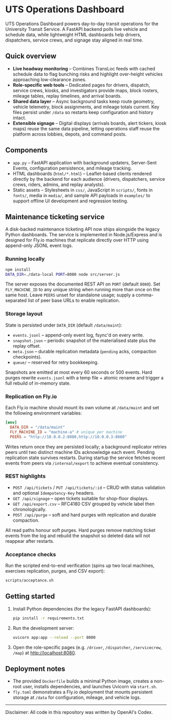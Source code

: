 # UTS Operations Dashboard

UTS Operations Dashboard powers day-to-day transit operations for the University Transit Service. A FastAPI backend polls live vehicle and schedule data, while lightweight HTML dashboards help drivers, dispatchers, service crews, and signage stay aligned in real time.

## Quick overview
- **Live headway monitoring** – Combines TransLoc feeds with cached schedule data to flag bunching risks and highlight over-height vehicles approaching low-clearance zones.
- **Role-specific web tools** – Dedicated pages for drivers, dispatch, service crews, kiosks, and investigators provide maps, block rosters, mileage tables, replay timelines, and arrival boards.
- **Shared data layer** – Async background tasks keep route geometry, vehicle telemetry, block assignments, and mileage totals current. Key files persist under `/data` so restarts keep configuration and history intact.
- **Extensible signage** – Digital displays (arrivals boards, alert tickers, kiosk maps) reuse the same data pipeline, letting operations staff reuse the platform across lobbies, depots, and command posts.

## Components
- `app.py` – FastAPI application with background updaters, Server-Sent Events, configuration persistence, and mileage tracking.
- HTML dashboards (`html/*.html`) – Leaflet-based clients rendered directly by the backend for each audience (drivers, dispatchers, service crews, riders, admins, and replay analysts).
- Static assets – Stylesheets in `css/`, JavaScript in `scripts/`, fonts in `fonts/`, media in `media/`, and sample API payloads in `examples/` to support offline UI development and regression testing.

## Maintenance ticketing service

A disk-backed maintenance ticketing API now ships alongside the legacy Python dashboards. The service is implemented in Node.js/Express and is designed for Fly.io machines that replicate directly over HTTP using append-only JSONL event logs.

### Running locally

```bash
npm install
DATA_DIR=./data-local PORT=8080 node src/server.js
```

The server exposes the documented REST API on `PORT` (default `8080`). Set `FLY_MACHINE_ID` to any unique string when running more than once on the same host. Leave `PEERS` unset for standalone usage; supply a comma-separated list of peer base URLs to enable replication.

### Storage layout

State is persisted under `DATA_DIR` (default `/data/maint`):

- `events.jsonl` – append-only event log, fsync'd on every write.
- `snapshot.json` – periodic snapshot of the materialised state plus the replay offset.
- `meta.json` – durable replication metadata (`pending` acks, compaction checkpoints).
- `queue/` – reserved for retry bookkeeping.

Snapshots are emitted at most every 60 seconds or 500 events. Hard purges rewrite `events.jsonl` with a temp file + atomic rename and trigger a full rebuild of in-memory state.

### Replication on Fly.io

Each Fly.io machine should mount its own volume at `/data/maint` and set the following environment variables:

```toml
[env]
  DATA_DIR = "/data/maint"
  FLY_MACHINE_ID = "machine-a" # unique per machine
  PEERS = "http://10.0.0.2:8080,http://10.0.0.3:8080"
```

Writes return once they are persisted locally; a background replicator retries peers until two distinct machine IDs acknowledge each event. Pending replication state survives restarts. During startup the service fetches recent events from peers via `/internal/export` to achieve eventual consistency.

### REST highlights

- `POST /api/tickets` / `PUT /api/tickets/:id` – CRUD with status validation and optional `Idempotency-Key` headers.
- `GET /api/signage` – open tickets suitable for shop-floor displays.
- `GET /api/export.csv` – RFC4180 CSV grouped by vehicle label then chronologically.
- `POST /api/purge` – soft and hard purges with replication and durable compaction.

All read paths honour soft purges. Hard purges remove matching ticket events from the log and rebuild the snapshot so deleted data will not reappear after restarts.

### Acceptance checks

Run the scripted end-to-end verification (spins up two local machines, exercises replication, purges, and CSV export):

```bash
scripts/acceptance.sh
```

## Getting started
1. Install Python dependencies (for the legacy FastAPI dashboards):
   ```bash
   pip install -r requirements.txt
   ```
2. Run the development server:
   ```bash
   uvicorn app:app --reload --port 8080
   ```
3. Open the role-specific pages (e.g. `/driver`, `/dispatcher`, `/servicecrew`, `/map`) at <http://localhost:8080>.

## Deployment notes
- The provided `Dockerfile` builds a minimal Python image, creates a non-root user, installs dependencies, and launches Uvicorn via `start.sh`.
- `fly.toml` demonstrates a Fly.io deployment that mounts persistent storage at `/data` for configuration, mileage, and vehicle logs.

---

Disclaimer: All code in this repository was written by OpenAI's Codex.
